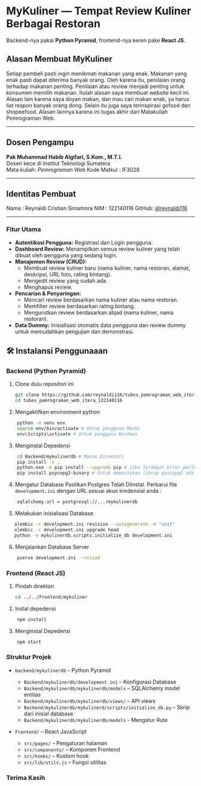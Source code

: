 # MyKuliner — Tempat Review Kuliner Berbagai Restoran


Backend-nya pakai **Python Pyramid**, frontend-nya keren pake **React JS**.  

## Alasan Membuat MyKuliner

Setiap pembeli pasti ingin menikmati makanan yang enak. Makanan yang enak pasti dapat diterima banyak orang. Oleh karena itu, penilaian orang terhadap makanan penting. Penilaian atau review menjadi penting untuk konsumen memilih makanan. Itulah alasan saya membuat website kecil ini. Alasan lain karena saya doyan makan, dan mau cari makan enak, ya harus liat respon banyak orang dong. Selain itu juga saya terinspirasi gofood dan shopeefood. Alasan lainnya karena ini tugas akhir dari Matakuliah Pemrograman Web.

---

## Dosen Pengampu

**Pak Muhammad Habib Algifari, S.Kom., M.T.I.**  
Dosen kece di Institut Teknologi Sumatera  
Mata kuliah: *Pemrograman Web*
Kode Matkul  : IF3028

---

## Identitas Pembuat

Nama : Reynaldi Cristian Simamora 
NIM : 122140116
GitHub: [@reynaldi116](https://github.com/reynaldi116)  

---

### Fitur Utama

* **Autentikasi Pengguna:** Registrasi dan Login pengguna.
* **Dashboard Review:** Menampilkan semua review kuliner yang telah dibuat oleh pengguna yang sedang login.
* **Manajemen Review (CRUD):**
    * Membuat review kuliner baru (nama kuliner, nama restoran, alamat, deskripsi, URL foto, rating bintang).
    * Mengedit review yang sudah ada.
    * Menghapus review.
* **Pencarian & Penyaringan:**
    * Mencari review berdasarkan nama kuliner atau nama restoran.
    * Memfilter review berdasarkan rating bintang.
    * Mengurutkan review berdasarkan abjad (nama kuliner, nama restoran).
* **Data Dummy:** Inisialisasi otomatis data pengguna dan review dummy untuk memudahkan pengujian dan demonstrasi.

## 🛠️ Instalansi Penggunaaan

### Backend (Python Pyramid)

1. Clone dulu repositori ini  
   ```bash
   git clone https://github.com/reynaldi116/tubes_pemrograman_web_itera_122140116.git
   cd tubes_pemrograman_web_itera_122140116
2. Mengaktifkan environment python
``` bash
    python -m venv env
    source env/bin/activate # Untuk pengguna MacOs
    env\Scripts\activate # Untuk pengguna Windows
```
   
3. Menginstal Depedensi
```bash
    cd Backend/mykulinerdb # Masuk Direktori
    pip install -e .
    python.exe -m pip install --upgrade pip # Jika Terdapat Error perlu pip python versi terbaru
    pip install psycopg2-binary # Untuk memastikan libray pyscopg2 ada
```

4. Mengatur Database
Pastikan Postgres Telah Diinstal. Perbarui file `development.ini` dengan URL sesuai akun kredensial anda :
```bash
    sqlalchemy.url = postgresql://.../mykulinerdb
```

5. Melakukan inisialisasi Database
```bash
   alembic -c development.ini revision --autogenerate -m "init"
   alembic -c development.ini upgrade head
   python -m mykulinerdb.scripts.initialize_db development.ini
```
6. Menjalankan Database Server
```bash 
    pserve development.ini --reload
```

### Frontend (React JS)

1. Pindah direktori  
   ```bash 
   cd ../../Frontend/mykuliner
    ```
2. Instal depedensi
``` bash
    npm install
```
   
3. Menginstal Depedensi
```bash
    npm start
```

### Struktur Projek

* `backend/mykulinerdb` – Python Pyramid
  * `Backend/mykulinerdb/development.ini` – Konfigurasi Database
  * `Backend/mykulinerdb/mykulinerdb/models` – SQLAlchemy model entitas
  * `Backend/mykulinerdb/mykulinerdb/views/` – API views
  * `Backend/mykulinerdb/mykulinerd/scripts/initialize_db.py` – Skrip dari inisial database
  * `Backend/mykulinerdb/mykulinerdb/models` - Mengatur Rute

* `Frontend/` – React JavaScript
  * `src/pages/` – Pengaturan halaman
  * `src/components/` – Komponen Frontend
  * `src/hooks/` – Kustom hook
  * `src/lib/utils.js` – Fungsi utilitas


### Terima Kasih